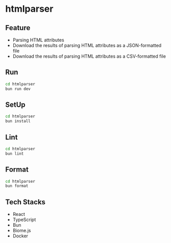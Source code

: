 # htmlparser

## Feature

- Parsing HTML attributes
- Download the results of parsing HTML attributes as a JSON-formatted file
- Download the results of parsing HTML attributes as a CSV-formatted file

## Run

```bash
cd htmlparser
bun run dev
```

## SetUp

```bash
cd htmlparser
bun install
```

## Lint

```bash
cd htmlparser
bun lint
```

## Format

```bash
cd htmlparser
bun format
```

## Tech Stacks

- React
- TypeScript
- Bun
- Biome.js
- Docker


